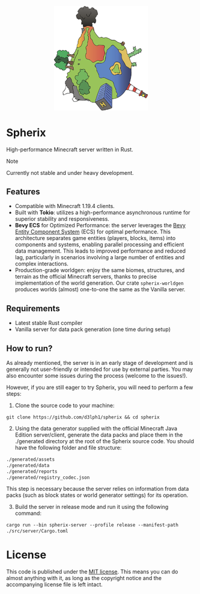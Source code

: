 <p align="center">
    <img src ="logo.png" width="250">
</p>

# Spherix

High-performance Minecraft server written in Rust.

> [!NOTE]  
> Currently not stable and under heavy development.

## Features

- Compatible with Minecraft 1.19.4 clients.
- Built with **Tokio**: utilizes a high-performance asynchronous runtime for superior 
stability and responsiveness.
- **Bevy ECS** for Optimized Performance: the server leverages the
[Bevy Entity Component System](https://github.com/bevyengine/bevy/tree/main/crates/bevy_ecs)
(ECS) for optimal performance. This architecture separates game entities (players, blocks,
items) into components and systems, enabling parallel processing and efficient data management.
This leads to improved performance and reduced lag, particularly in scenarios involving a
large number of entities and complex interactions.
- Production-grade worldgen: enjoy the same biomes, structures, and terrain as the official
Minecraft servers, thanks to precise implementation of the world generation.
Our crate `spherix-worldgen` produces worlds (almost) one-to-one the same as the Vanilla server.

## Requirements

- Latest stable Rust compiler
- Vanilla server for data pack generation (one time during setup)

## How to run?

As already mentioned, the server is in an early stage of development and is generally not
user-friendly or intended for use by external parties. You may also encounter some issues during
the process (welcome to the issues!).

However, if you are still eager to try Spherix, you will need to perform a few steps:

1. Clone the source code to your machine:
```shell
git clone https://github.com/d3lph1/spherix && cd spherix
```

2. Using the data generator supplied with the official Minecraft Java Edition server/client,
generate the data packs and place them in the ./generated directory at the root of the
Spherix source code. You should have the following folder and file structure:

```
./generated/assets
./generated/data
./generated/reports
./generated/registry_codec.json
```

This step is necessary because the server relies on information from data packs (such
as block states or world generator settings) for its operation.

3. Build the server in release mode and run it using the following command:

```shell
cargo run --bin spherix-server --profile release --manifest-path ./src/server/Cargo.toml
```

# License

This code is published under the [MIT license](https://opensource.org/licenses/MIT). This means you can do almost anything with it, as long as the copyright notice and the accompanying license file is left intact.
